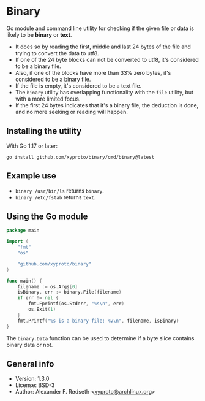 # Binary

Go module and command line utility for checking if the given file or data is likely to be **binary** or **text**.

* It does so by reading the first, middle and last 24 bytes of the file and trying to convert the data to utf8.
* If one of the 24 byte blocks can not be converted to utf8, it's considered to be a binary file.
* Also, if one of the blocks have more than 33% zero bytes, it's considered to be a binary file.
* If the file is empty, it's considered to be a text file.
* The `binary` utility has overlapping functionality with the `file` utility, but with a more limited focus.
* If the first 24 bytes indicates that it's a binary file, the deduction is done, and no more seeking or reading will happen.

## Installing the utility

With Go 1.17 or later:

    go install github.com/xyproto/binary/cmd/binary@latest

## Example use

* `binary /usr/bin/ls` returns `binary`.
* `binary /etc/fstab` returns `text`.

## Using the Go module

```go
package main

import (
    "fmt"
    "os"

    "github.com/xyproto/binary"
)

func main() {
    filename := os.Args[0]
    isBinary, err := binary.File(filename)
    if err != nil {
        fmt.Fprintf(os.Stderr, "%s\n", err)
        os.Exit(1)
    }
    fmt.Printf("%s is a binary file: %v\n", filename, isBinary)
}
```

The `binary.Data` function can be used to determine if a byte slice contains binary data or not.

## General info

* Version: 1.3.0
* License: BSD-3
* Author: Alexander F. Rødseth &lt;xyproto@archlinux.org&gt;
